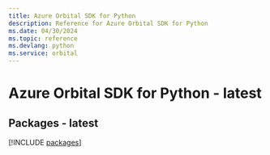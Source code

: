 ```yaml
---
title: Azure Orbital SDK for Python
description: Reference for Azure Orbital SDK for Python
ms.date: 04/30/2024
ms.topic: reference
ms.devlang: python
ms.service: orbital
---
```

# Azure Orbital SDK for Python - latest
## Packages - latest
[!INCLUDE [packages](orbital-index.md)]
